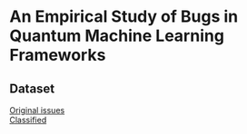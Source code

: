 # An Empirical Study of Bugs in Quantum Machine Learning Frameworks  

## Dataset
[Original issues]()  
[Classified](./Classified%20/Classified%20.zip)  
